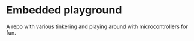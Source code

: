 # Embedded playground

A repo with various tinkering and playing around with microcontrollers for fun.
